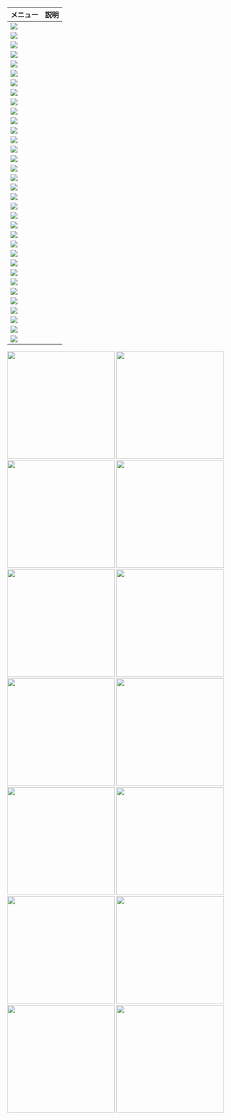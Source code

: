 |メニュー|説明|
|:-----------|:------------|
![](https://raw.githubusercontent.com/burton999dev/ComicCafeHelp/master/images/client/preference/preference_backlight.png)|
![](https://raw.githubusercontent.com/burton999dev/ComicCafeHelp/master/images/client/preference/preference_bookmark_delete.png)|
![](https://raw.githubusercontent.com/burton999dev/ComicCafeHelp/master/images/client/preference/preference_cover_image_size.png)|
![](https://raw.githubusercontent.com/burton999dev/ComicCafeHelp/master/images/client/preference/preference_disk_cache.png)|
![](https://raw.githubusercontent.com/burton999dev/ComicCafeHelp/master/images/client/preference/preference_disk_cache_clear.png)|
![](https://raw.githubusercontent.com/burton999dev/ComicCafeHelp/master/images/client/preference/preference_download.png)|
![](https://raw.githubusercontent.com/burton999dev/ComicCafeHelp/master/images/client/preference/preference_download_directory.png)|
![](https://raw.githubusercontent.com/burton999dev/ComicCafeHelp/master/images/client/preference/preference_download_notification.png)|
![](https://raw.githubusercontent.com/burton999dev/ComicCafeHelp/master/images/client/preference/preference_download_retry_count.png)|
![](https://raw.githubusercontent.com/burton999dev/ComicCafeHelp/master/images/client/preference/preference_download_set_read.png)|
![](https://raw.githubusercontent.com/burton999dev/ComicCafeHelp/master/images/client/preference/preference_full_screen.png)|
![](https://raw.githubusercontent.com/burton999dev/ComicCafeHelp/master/images/client/preference/preference_function.png)|
![](https://raw.githubusercontent.com/burton999dev/ComicCafeHelp/master/images/client/preference/preference_hard.png)|
![](https://raw.githubusercontent.com/burton999dev/ComicCafeHelp/master/images/client/preference/preference_hard_key.png)|
![](https://raw.githubusercontent.com/burton999dev/ComicCafeHelp/master/images/client/preference/preference_move_fast_speed.png)|
![](https://raw.githubusercontent.com/burton999dev/ComicCafeHelp/master/images/client/preference/preference_read_history_count.png)|
![](https://raw.githubusercontent.com/burton999dev/ComicCafeHelp/master/images/client/preference/preference_recently_count.png)|
![](https://raw.githubusercontent.com/burton999dev/ComicCafeHelp/master/images/client/preference/preference_rotate.png)|
![](https://raw.githubusercontent.com/burton999dev/ComicCafeHelp/master/images/client/preference/preference_screen.png)|
![](https://raw.githubusercontent.com/burton999dev/ComicCafeHelp/master/images/client/preference/preference_send_bug_report.png)|
![](https://raw.githubusercontent.com/burton999dev/ComicCafeHelp/master/images/client/preference/preference_show_clock_location.png)|
![](https://raw.githubusercontent.com/burton999dev/ComicCafeHelp/master/images/client/preference/preference_show_cover_image.png)|
![](https://raw.githubusercontent.com/burton999dev/ComicCafeHelp/master/images/client/preference/preference_show_filename.png)|
![](https://raw.githubusercontent.com/burton999dev/ComicCafeHelp/master/images/client/preference/preference_show_page_no_location.png)|
![](https://raw.githubusercontent.com/burton999dev/ComicCafeHelp/master/images/client/preference/preference_show_reading_progress.png)|
![](https://raw.githubusercontent.com/burton999dev/ComicCafeHelp/master/images/client/preference/preference_show_volume_no_location.png)|
![](https://raw.githubusercontent.com/burton999dev/ComicCafeHelp/master/images/client/preference/preference_show_wave_level_location.png.png)|
![](https://raw.githubusercontent.com/burton999dev/ComicCafeHelp/master/images/client/preference/preference_slideshow_speed.png)|
![](https://raw.githubusercontent.com/burton999dev/ComicCafeHelp/master/images/client/preference/preference_touch.png)|
![](https://raw.githubusercontent.com/burton999dev/ComicCafeHelp/master/images/client/preference/preference_viewer.png)|
![](https://raw.githubusercontent.com/burton999dev/ComicCafeHelp/master/images/client/preference/preference_viewer_enable_double_tap.png)|
![](https://raw.githubusercontent.com/burton999dev/ComicCafeHelp/master/images/client/preference/preference_viewer_initial_position.png)|
![](https://raw.githubusercontent.com/burton999dev/ComicCafeHelp/master/images/client/preference/preference_viewer_menu_order.png)|
![](https://raw.githubusercontent.com/burton999dev/ComicCafeHelp/master/images/client/preference/preference_wifi.png)|

<img src='https://raw.githubusercontent.com/burton999dev/ComicCafeHelp/master/images/ja/client/SettingsFunction.png' width='250px'/>
<img src='https://raw.githubusercontent.com/burton999dev/ComicCafeHelp/master/images/ja/client/SettingsFunction2.png' width='250px'/>
<img src='https://raw.githubusercontent.com/burton999dev/ComicCafeHelp/master/images/ja/client/SettingsHardware.png' width='250px'/>
<img src='https://raw.githubusercontent.com/burton999dev/ComicCafeHelp/master/images/ja/client/SettingsHardwareKey.png' width='250px'/>
<img src='https://raw.githubusercontent.com/burton999dev/ComicCafeHelp/master/images/ja/client/SettingsImExport.png' width='250px'/>
<img src='https://raw.githubusercontent.com/burton999dev/ComicCafeHelp/master/images/ja/client/SettingsImExport2.png' width='250px'/>
<img src='https://raw.githubusercontent.com/burton999dev/ComicCafeHelp/master/images/ja/client/SettingsViewer.png' width='250px'/>
<img src='https://raw.githubusercontent.com/burton999dev/ComicCafeHelp/master/images/ja/client/SettingsViewer2.png' width='250px'/>
<img src='https://raw.githubusercontent.com/burton999dev/ComicCafeHelp/master/images/ja/client/SettingsViewerMenuOrder.png' width='250px'/>
<img src='https://raw.githubusercontent.com/burton999dev/ComicCafeHelp/master/images/ja/client/SettingsViewerTouch.png' width='250px'/>
<img src='https://raw.githubusercontent.com/burton999dev/ComicCafeHelp/master/images/ja/client/SettingsViewerTouch2.png' width='250px'/>
<img src='https://raw.githubusercontent.com/burton999dev/ComicCafeHelp/master/images/ja/client/SettingsDownload.png' width='250px'/>
<img src='https://raw.githubusercontent.com/burton999dev/ComicCafeHelp/master/images/ja/client/SettingsDownloadDir.png' width='250px'/>
<img src='https://raw.githubusercontent.com/burton999dev/ComicCafeHelp/master/images/ja/client/SettingsScreen.png' width='250px'/>
